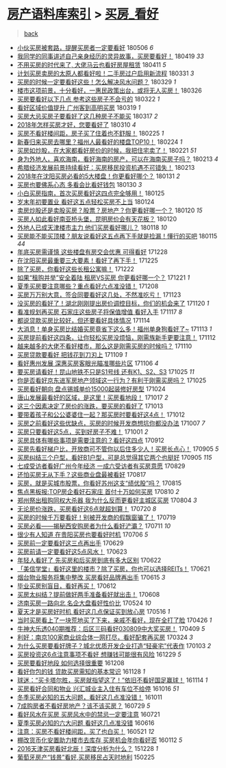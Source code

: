 [房产语料库索引](../../README.md)  > [买房_看好](买房_看好.md)
====
> [back](../README.md)

- [小伙买房被套路，提醒买房者一定要看好](http://jkwz.applinzi.com/ittc/7099924917124596746.html#%E5%B0%8F%E4%BC%99%E4%B9%B0%E6%88%BF%E8%A2%AB%E5%A5%97%E8%B7%AF%EF%BC%8C%E6%8F%90%E9%86%92%E4%B9%B0%E6%88%BF%E8%80%85%E4%B8%80%E5%AE%9A%E8%A6%81%E7%9C%8B%E5%A5%BD) 180506 *6* 
- [我同学的同事讲述自己亲身经历的灵异故事，买房要看好！](http://jkwz.applinzi.com/ittc/7093621045594686480.html#%E6%88%91%E5%90%8C%E5%AD%A6%E7%9A%84%E5%90%8C%E4%BA%8B%E8%AE%B2%E8%BF%B0%E8%87%AA%E5%B7%B1%E4%BA%B2%E8%BA%AB%E7%BB%8F%E5%8E%86%E7%9A%84%E7%81%B5%E5%BC%82%E6%95%85%E4%BA%8B%EF%BC%8C%E4%B9%B0%E6%88%BF%E8%A6%81%E7%9C%8B%E5%A5%BD%EF%BC%81) 180419 *33* 
- [不用买房的时代来了, 大佬马云也看好房屋租赁](http://jkwz.applinzi.com/ittc/7090663998330766346.html#%E4%B8%8D%E7%94%A8%E4%B9%B0%E6%88%BF%E7%9A%84%E6%97%B6%E4%BB%A3%E6%9D%A5%E4%BA%86%2C+%E5%A4%A7%E4%BD%AC%E9%A9%AC%E4%BA%91%E4%B9%9F%E7%9C%8B%E5%A5%BD%E6%88%BF%E5%B1%8B%E7%A7%9F%E8%B5%81) 180411 *5* 
- [计划买房卖房的太原人都看好啦！二手房过户启用新流程](http://jkwz.applinzi.com/ittc/7086444356578051079.html#%E8%AE%A1%E5%88%92%E4%B9%B0%E6%88%BF%E5%8D%96%E6%88%BF%E7%9A%84%E5%A4%AA%E5%8E%9F%E4%BA%BA%E9%83%BD%E7%9C%8B%E5%A5%BD%E5%95%A6%EF%BC%81%E4%BA%8C%E6%89%8B%E6%88%BF%E8%BF%87%E6%88%B7%E5%90%AF%E7%94%A8%E6%96%B0%E6%B5%81%E7%A8%8B) 180331 *3* 
- [买房的时候一定要看好这些！怎么解决风水问题？](http://jkwz.applinzi.com/ittc/7085886004554892305.html#%E4%B9%B0%E6%88%BF%E7%9A%84%E6%97%B6%E5%80%99%E4%B8%80%E5%AE%9A%E8%A6%81%E7%9C%8B%E5%A5%BD%E8%BF%99%E4%BA%9B%EF%BC%81%E6%80%8E%E4%B9%88%E8%A7%A3%E5%86%B3%E9%A3%8E%E6%B0%B4%E9%97%AE%E9%A2%98%EF%BC%9F) 180329 *1* 
- [楼市这项前景，十分看好，一惠民政策出台，或将无人买房！](http://jkwz.applinzi.com/ittc/7084928434201691142.html#%E6%A5%BC%E5%B8%82%E8%BF%99%E9%A1%B9%E5%89%8D%E6%99%AF%EF%BC%8C%E5%8D%81%E5%88%86%E7%9C%8B%E5%A5%BD%EF%BC%8C%E4%B8%80%E6%83%A0%E6%B0%91%E6%94%BF%E7%AD%96%E5%87%BA%E5%8F%B0%EF%BC%8C%E6%88%96%E5%B0%86%E6%97%A0%E4%BA%BA%E4%B9%B0%E6%88%BF%EF%BC%81) 180326  
- [买房要看好以下几点 参考这些房子不会亏的](http://jkwz.applinzi.com/ittc/7083299648431457286.html#%E4%B9%B0%E6%88%BF%E8%A6%81%E7%9C%8B%E5%A5%BD%E4%BB%A5%E4%B8%8B%E5%87%A0%E7%82%B9+%E5%8F%82%E8%80%83%E8%BF%99%E4%BA%9B%E6%88%BF%E5%AD%90%E4%B8%8D%E4%BC%9A%E4%BA%8F%E7%9A%84) 180322 *1* 
- [看好区域价值提升 广州客到高明买房](http://jkwz.applinzi.com/ittc/7082209124031136774.html#%E7%9C%8B%E5%A5%BD%E5%8C%BA%E5%9F%9F%E4%BB%B7%E5%80%BC%E6%8F%90%E5%8D%87+%E5%B9%BF%E5%B7%9E%E5%AE%A2%E5%88%B0%E9%AB%98%E6%98%8E%E4%B9%B0%E6%88%BF) 180319 *1* 
- [买房大忌买房子要看好了这几种房子不能买](http://jkwz.applinzi.com/ittc/7081112005174101009.html#%E4%B9%B0%E6%88%BF%E5%A4%A7%E5%BF%8C%E4%B9%B0%E6%88%BF%E5%AD%90%E8%A6%81%E7%9C%8B%E5%A5%BD%E4%BA%86%E8%BF%99%E5%87%A0%E7%A7%8D%E6%88%BF%E5%AD%90%E4%B8%8D%E8%83%BD%E4%B9%B0) 180317 *2* 
- [2018年怎样买房才好，您要看好了](http://jkwz.applinzi.com/ittc/7078960300059788294.html#2018%E5%B9%B4%E6%80%8E%E6%A0%B7%E4%B9%B0%E6%88%BF%E6%89%8D%E5%A5%BD%EF%BC%8C%E6%82%A8%E8%A6%81%E7%9C%8B%E5%A5%BD%E4%BA%86) 180310 *4* 
- [买房不看好楼间距，房子买了住着也不舒服！](http://jkwz.applinzi.com/ittc/7074018830831846410.html#%E4%B9%B0%E6%88%BF%E4%B8%8D%E7%9C%8B%E5%A5%BD%E6%A5%BC%E9%97%B4%E8%B7%9D%EF%BC%8C%E6%88%BF%E5%AD%90%E4%B9%B0%E4%BA%86%E4%BD%8F%E7%9D%80%E4%B9%9F%E4%B8%8D%E8%88%92%E6%9C%8D%EF%BC%81) 180225 *1* 
- [新春归来买房去哪里？福州人最看好的楼盘TOP10！](http://jkwz.applinzi.com/ittc/7073708516974265355.html#%E6%96%B0%E6%98%A5%E5%BD%92%E6%9D%A5%E4%B9%B0%E6%88%BF%E5%8E%BB%E5%93%AA%E9%87%8C%EF%BC%9F%E7%A6%8F%E5%B7%9E%E4%BA%BA%E6%9C%80%E7%9C%8B%E5%A5%BD%E7%9A%84%E6%A5%BC%E7%9B%98TOP10%EF%BC%81) 180224 *1* 
- [买房如炒股，在大家都看好房价的时候，我把住宅卖了！](http://jkwz.applinzi.com/ittc/7072672435138987024.html#%E4%B9%B0%E6%88%BF%E5%A6%82%E7%82%92%E8%82%A1%EF%BC%8C%E5%9C%A8%E5%A4%A7%E5%AE%B6%E9%83%BD%E7%9C%8B%E5%A5%BD%E6%88%BF%E4%BB%B7%E7%9A%84%E6%97%B6%E5%80%99%EF%BC%8C%E6%88%91%E6%8A%8A%E4%BD%8F%E5%AE%85%E5%8D%96%E4%BA%86%EF%BC%81) 180221 *51* 
- [身为外地人，喜欢海南，看好海南的房产，可以在海南买房子吗？](http://jkwz.applinzi.com/ittc/7069637101065077766.html#%E8%BA%AB%E4%B8%BA%E5%A4%96%E5%9C%B0%E4%BA%BA%EF%BC%8C%E5%96%9C%E6%AC%A2%E6%B5%B7%E5%8D%97%EF%BC%8C%E7%9C%8B%E5%A5%BD%E6%B5%B7%E5%8D%97%E7%9A%84%E6%88%BF%E4%BA%A7%EF%BC%8C%E5%8F%AF%E4%BB%A5%E5%9C%A8%E6%B5%B7%E5%8D%97%E4%B9%B0%E6%88%BF%E5%AD%90%E5%90%97%EF%BC%9F) 180213 *4* 
- [希腊经济发展前景持续看好：买房移民投资机遇不可错失！](http://jkwz.applinzi.com/ittc/7069636176141354001.html#%E5%B8%8C%E8%85%8A%E7%BB%8F%E6%B5%8E%E5%8F%91%E5%B1%95%E5%89%8D%E6%99%AF%E6%8C%81%E7%BB%AD%E7%9C%8B%E5%A5%BD%EF%BC%9A%E4%B9%B0%E6%88%BF%E7%A7%BB%E6%B0%91%E6%8A%95%E8%B5%84%E6%9C%BA%E9%81%87%E4%B8%8D%E5%8F%AF%E9%94%99%E5%A4%B1%EF%BC%81) 180213  
- [2018年在沈阳买房必看的5大楼盘！你更看好哪个？](http://jkwz.applinzi.com/ittc/7064656412968223754.html#2018%E5%B9%B4%E5%9C%A8%E6%B2%88%E9%98%B3%E4%B9%B0%E6%88%BF%E5%BF%85%E7%9C%8B%E7%9A%845%E5%A4%A7%E6%A5%BC%E7%9B%98%EF%BC%81%E4%BD%A0%E6%9B%B4%E7%9C%8B%E5%A5%BD%E5%93%AA%E4%B8%AA%EF%BC%9F) 180131 *2* 
- [买房也要佛系心态 多看会比看好钱包](http://jkwz.applinzi.com/ittc/7064393857565721610.html#%E4%B9%B0%E6%88%BF%E4%B9%9F%E8%A6%81%E4%BD%9B%E7%B3%BB%E5%BF%83%E6%80%81+%E5%A4%9A%E7%9C%8B%E4%BC%9A%E6%AF%94%E7%9C%8B%E5%A5%BD%E9%92%B1%E5%8C%85) 180130 *3* 
- [小白买房指南，首次买房看好这四点完全够用！](http://jkwz.applinzi.com/ittc/7062476839761478673.html#%E5%B0%8F%E7%99%BD%E4%B9%B0%E6%88%BF%E6%8C%87%E5%8D%97%EF%BC%8C%E9%A6%96%E6%AC%A1%E4%B9%B0%E6%88%BF%E7%9C%8B%E5%A5%BD%E8%BF%99%E5%9B%9B%E7%82%B9%E5%AE%8C%E5%85%A8%E5%A4%9F%E7%94%A8%EF%BC%81) 180125  
- [岁末年初要置业 看好这五点轻松买房不上当](http://jkwz.applinzi.com/ittc/7062106170376848401.html#%E5%B2%81%E6%9C%AB%E5%B9%B4%E5%88%9D%E8%A6%81%E7%BD%AE%E4%B8%9A+%E7%9C%8B%E5%A5%BD%E8%BF%99%E4%BA%94%E7%82%B9%E8%BD%BB%E6%9D%BE%E4%B9%B0%E6%88%BF%E4%B8%8D%E4%B8%8A%E5%BD%93) 180124  
- [卖房炒股还是卖股买房？股票？房地产？你更看好哪一个？](http://jkwz.applinzi.com/ittc/7060766836201620491.html#%E5%8D%96%E6%88%BF%E7%82%92%E8%82%A1%E8%BF%98%E6%98%AF%E5%8D%96%E8%82%A1%E4%B9%B0%E6%88%BF%EF%BC%9F%E8%82%A1%E7%A5%A8%EF%BC%9F%E6%88%BF%E5%9C%B0%E4%BA%A7%EF%BC%9F%E4%BD%A0%E6%9B%B4%E7%9C%8B%E5%A5%BD%E5%93%AA%E4%B8%80%E4%B8%AA%EF%BC%9F) 180120 *15* 
- [买房人如此看好南亚桥头堡，昆明房价会有天花板？](http://jkwz.applinzi.com/ittc/7060662269027812362.html#%E4%B9%B0%E6%88%BF%E4%BA%BA%E5%A6%82%E6%AD%A4%E7%9C%8B%E5%A5%BD%E5%8D%97%E4%BA%9A%E6%A1%A5%E5%A4%B4%E5%A0%A1%EF%BC%8C%E6%98%86%E6%98%8E%E6%88%BF%E4%BB%B7%E4%BC%9A%E6%9C%89%E5%A4%A9%E8%8A%B1%E6%9D%BF%EF%BC%9F) 180120  
- [外地人已成天津楼市主力 他们买房看好哪儿？](http://jkwz.applinzi.com/ittc/7059866524146205707.html#%E5%A4%96%E5%9C%B0%E4%BA%BA%E5%B7%B2%E6%88%90%E5%A4%A9%E6%B4%A5%E6%A5%BC%E5%B8%82%E4%B8%BB%E5%8A%9B+%E4%BB%96%E4%BB%AC%E4%B9%B0%E6%88%BF%E7%9C%8B%E5%A5%BD%E5%93%AA%E5%84%BF%EF%BC%9F) 180118 *10* 
- [买房能不能买顶楼？朋友说看好这五点再下手就是捡漏！懂行的买吧](http://jkwz.applinzi.com/ittc/7058910221458473991.html#%E4%B9%B0%E6%88%BF%E8%83%BD%E4%B8%8D%E8%83%BD%E4%B9%B0%E9%A1%B6%E6%A5%BC%EF%BC%9F%E6%9C%8B%E5%8F%8B%E8%AF%B4%E7%9C%8B%E5%A5%BD%E8%BF%99%E4%BA%94%E7%82%B9%E5%86%8D%E4%B8%8B%E6%89%8B%E5%B0%B1%E6%98%AF%E6%8D%A1%E6%BC%8F%EF%BC%81%E6%87%82%E8%A1%8C%E7%9A%84%E4%B9%B0%E5%90%A7) 180115 *44* 
- [年底买房需谨慎 这些楼盘有房交会优惠 可得看好](http://jkwz.applinzi.com/ittc/7052127227183891472.html#%E5%B9%B4%E5%BA%95%E4%B9%B0%E6%88%BF%E9%9C%80%E8%B0%A8%E6%85%8E+%E8%BF%99%E4%BA%9B%E6%A5%BC%E7%9B%98%E6%9C%89%E6%88%BF%E4%BA%A4%E4%BC%9A%E4%BC%98%E6%83%A0+%E5%8F%AF%E5%BE%97%E7%9C%8B%E5%A5%BD) 171228  
- [在沈阳买房最重要三大要素！看好了再下手！](http://jkwz.applinzi.com/ittc/7051065986864645137.html#%E5%9C%A8%E6%B2%88%E9%98%B3%E4%B9%B0%E6%88%BF%E6%9C%80%E9%87%8D%E8%A6%81%E4%B8%89%E5%A4%A7%E8%A6%81%E7%B4%A0%EF%BC%81%E7%9C%8B%E5%A5%BD%E4%BA%86%E5%86%8D%E4%B8%8B%E6%89%8B%EF%BC%81) 171225  
- [除了买房，你看好这些长租公寓嘛！](http://jkwz.applinzi.com/ittc/7049897399365927953.html#%E9%99%A4%E4%BA%86%E4%B9%B0%E6%88%BF%EF%BC%8C%E4%BD%A0%E7%9C%8B%E5%A5%BD%E8%BF%99%E4%BA%9B%E9%95%BF%E7%A7%9F%E5%85%AC%E5%AF%93%E5%98%9B%EF%BC%81) 171222  
- [如果“租购并举”安全着陆 租房VS买房 你更看好哪一个？](http://jkwz.applinzi.com/ittc/7049548809179235345.html#%E5%A6%82%E6%9E%9C%E2%80%9C%E7%A7%9F%E8%B4%AD%E5%B9%B6%E4%B8%BE%E2%80%9D%E5%AE%89%E5%85%A8%E7%9D%80%E9%99%86+%E7%A7%9F%E6%88%BFVS%E4%B9%B0%E6%88%BF+%E4%BD%A0%E6%9B%B4%E7%9C%8B%E5%A5%BD%E5%93%AA%E4%B8%80%E4%B8%AA%EF%BC%9F) 171221 *1* 
- [夏季买房要注意哪些？重点看好六点准没错！](http://jkwz.applinzi.com/ittc/7044742593861125136.html#%E5%A4%8F%E5%AD%A3%E4%B9%B0%E6%88%BF%E8%A6%81%E6%B3%A8%E6%84%8F%E5%93%AA%E4%BA%9B%EF%BC%9F%E9%87%8D%E7%82%B9%E7%9C%8B%E5%A5%BD%E5%85%AD%E7%82%B9%E5%87%86%E6%B2%A1%E9%94%99%EF%BC%81) 171208  
- [买房万万别大意，签合同要看好这几处，不然准吃亏！](http://jkwz.applinzi.com/ittc/7039247188251640848.html#%E4%B9%B0%E6%88%BF%E4%B8%87%E4%B8%87%E5%88%AB%E5%A4%A7%E6%84%8F%EF%BC%8C%E7%AD%BE%E5%90%88%E5%90%8C%E8%A6%81%E7%9C%8B%E5%A5%BD%E8%BF%99%E5%87%A0%E5%A4%84%EF%BC%8C%E4%B8%8D%E7%84%B6%E5%87%86%E5%90%83%E4%BA%8F%EF%BC%81) 171123  
- [没买房的看好了！湖北刚刚提出房价调控目标，你们的机会来了](http://jkwz.applinzi.com/ittc/7038132033975485457.html#%E6%B2%A1%E4%B9%B0%E6%88%BF%E7%9A%84%E7%9C%8B%E5%A5%BD%E4%BA%86%EF%BC%81%E6%B9%96%E5%8C%97%E5%88%9A%E5%88%9A%E6%8F%90%E5%87%BA%E6%88%BF%E4%BB%B7%E8%B0%83%E6%8E%A7%E7%9B%AE%E6%A0%87%EF%BC%8C%E4%BD%A0%E4%BB%AC%E7%9A%84%E6%9C%BA%E4%BC%9A%E6%9D%A5%E4%BA%86) 171120 *1* 
- [看准规划再买房 石家庄这些房子将保值增值 看好入手](http://jkwz.applinzi.com/ittc/7036881013102347280.html#%E7%9C%8B%E5%87%86%E8%A7%84%E5%88%92%E5%86%8D%E4%B9%B0%E6%88%BF+%E7%9F%B3%E5%AE%B6%E5%BA%84%E8%BF%99%E4%BA%9B%E6%88%BF%E5%AD%90%E5%B0%86%E4%BF%9D%E5%80%BC%E5%A2%9E%E5%80%BC+%E7%9C%8B%E5%A5%BD%E5%85%A5%E6%89%8B) 171117 *8* 
- [都说贷款买房比较好，但还要看好具体情况](http://jkwz.applinzi.com/ittc/7035727212920177680.html#%E9%83%BD%E8%AF%B4%E8%B4%B7%E6%AC%BE%E4%B9%B0%E6%88%BF%E6%AF%94%E8%BE%83%E5%A5%BD%EF%BC%8C%E4%BD%86%E8%BF%98%E8%A6%81%E7%9C%8B%E5%A5%BD%E5%85%B7%E4%BD%93%E6%83%85%E5%86%B5) 171114  
- [大消息！单身买房比结婚买房竟省下这么多！福州单身狗看好了~](http://jkwz.applinzi.com/ittc/7035434033717183504.html#%E5%A4%A7%E6%B6%88%E6%81%AF%EF%BC%81%E5%8D%95%E8%BA%AB%E4%B9%B0%E6%88%BF%E6%AF%94%E7%BB%93%E5%A9%9A%E4%B9%B0%E6%88%BF%E7%AB%9F%E7%9C%81%E4%B8%8B%E8%BF%99%E4%B9%88%E5%A4%9A%EF%BC%81%E7%A6%8F%E5%B7%9E%E5%8D%95%E8%BA%AB%E7%8B%97%E7%9C%8B%E5%A5%BD%E4%BA%86%7E) 171113 *1* 
- [买房提前看好这四条，让你轻松买房没烦恼，刚需族新手更要注意！](http://jkwz.applinzi.com/ittc/7035198716531704848.html#%E4%B9%B0%E6%88%BF%E6%8F%90%E5%89%8D%E7%9C%8B%E5%A5%BD%E8%BF%99%E5%9B%9B%E6%9D%A1%EF%BC%8C%E8%AE%A9%E4%BD%A0%E8%BD%BB%E6%9D%BE%E4%B9%B0%E6%88%BF%E6%B2%A1%E7%83%A6%E6%81%BC%EF%BC%8C%E5%88%9A%E9%9C%80%E6%97%8F%E6%96%B0%E6%89%8B%E6%9B%B4%E8%A6%81%E6%B3%A8%E6%84%8F%EF%BC%81) 171112  
- [越来越多的大佬不看好楼市，那么这是刚需买房的时候吗？](http://jkwz.applinzi.com/ittc/7034443322540688401.html#%E8%B6%8A%E6%9D%A5%E8%B6%8A%E5%A4%9A%E7%9A%84%E5%A4%A7%E4%BD%AC%E4%B8%8D%E7%9C%8B%E5%A5%BD%E6%A5%BC%E5%B8%82%EF%BC%8C%E9%82%A3%E4%B9%88%E8%BF%99%E6%98%AF%E5%88%9A%E9%9C%80%E4%B9%B0%E6%88%BF%E7%9A%84%E6%97%B6%E5%80%99%E5%90%97%EF%BC%9F) 171110  
- [买房贷款要看好 把钱花到刀刃上](http://jkwz.applinzi.com/ittc/7033726139242120208.html#%E4%B9%B0%E6%88%BF%E8%B4%B7%E6%AC%BE%E8%A6%81%E7%9C%8B%E5%A5%BD+%E6%8A%8A%E9%92%B1%E8%8A%B1%E5%88%B0%E5%88%80%E5%88%83%E4%B8%8A) 171109 *1* 
- [看好惠州发展 深惠买房客眼光瞄准哪些片区](http://jkwz.applinzi.com/ittc/7032705425693213712.html#%E7%9C%8B%E5%A5%BD%E6%83%A0%E5%B7%9E%E5%8F%91%E5%B1%95+%E6%B7%B1%E6%83%A0%E4%B9%B0%E6%88%BF%E5%AE%A2%E7%9C%BC%E5%85%89%E7%9E%84%E5%87%86%E5%93%AA%E4%BA%9B%E7%89%87%E5%8C%BA) 171106 *4* 
- [要买房请看好！昆山地铁不只是S1号线 还有K1、S2、S3](http://jkwz.applinzi.com/ittc/7028509348580557841.html#%E8%A6%81%E4%B9%B0%E6%88%BF%E8%AF%B7%E7%9C%8B%E5%A5%BD%EF%BC%81%E6%98%86%E5%B1%B1%E5%9C%B0%E9%93%81%E4%B8%8D%E5%8F%AA%E6%98%AFS1%E5%8F%B7%E7%BA%BF+%E8%BF%98%E6%9C%89K1%E3%80%81S2%E3%80%81S3) 171025 *11* 
- [你是否看好京东进军房地产领域这一行为？有利于刚需买房吗？](http://jkwz.applinzi.com/ittc/7028395440800793616.html#%E4%BD%A0%E6%98%AF%E5%90%A6%E7%9C%8B%E5%A5%BD%E4%BA%AC%E4%B8%9C%E8%BF%9B%E5%86%9B%E6%88%BF%E5%9C%B0%E4%BA%A7%E9%A2%86%E5%9F%9F%E8%BF%99%E4%B8%80%E8%A1%8C%E4%B8%BA%EF%BC%9F%E6%9C%89%E5%88%A9%E4%BA%8E%E5%88%9A%E9%9C%80%E4%B9%B0%E6%88%BF%E5%90%97%EF%BC%9F) 171025  
- [买房看好朝向 盘点锡城单价15000起装修好房型](http://jkwz.applinzi.com/ittc/7027895849672246288.html#%E4%B9%B0%E6%88%BF%E7%9C%8B%E5%A5%BD%E6%9C%9D%E5%90%91+%E7%9B%98%E7%82%B9%E9%94%A1%E5%9F%8E%E5%8D%95%E4%BB%B715000%E8%B5%B7%E8%A3%85%E4%BF%AE%E5%A5%BD%E6%88%BF%E5%9E%8B) 171024  
- [唐山发展最看好的区域，是这里！买房看地段！](http://jkwz.applinzi.com/ittc/7025397574138332177.html#%E5%94%90%E5%B1%B1%E5%8F%91%E5%B1%95%E6%9C%80%E7%9C%8B%E5%A5%BD%E7%9A%84%E5%8C%BA%E5%9F%9F%EF%BC%8C%E6%98%AF%E8%BF%99%E9%87%8C%EF%BC%81%E4%B9%B0%E6%88%BF%E7%9C%8B%E5%9C%B0%E6%AE%B5%EF%BC%81) 171017 *2* 
- [这三个因素决定了房价的涨跌，要买房的看好了](http://jkwz.applinzi.com/ittc/7023863017048114193.html#%E8%BF%99%E4%B8%89%E4%B8%AA%E5%9B%A0%E7%B4%A0%E5%86%B3%E5%AE%9A%E4%BA%86%E6%88%BF%E4%BB%B7%E7%9A%84%E6%B6%A8%E8%B7%8C%EF%BC%8C%E8%A6%81%E4%B9%B0%E6%88%BF%E7%9A%84%E7%9C%8B%E5%A5%BD%E4%BA%86) 171013  
- [要带着孩子和公公婆婆住一起？那买房时要看好这4点！](http://jkwz.applinzi.com/ittc/7023598632660632592.html#%E8%A6%81%E5%B8%A6%E7%9D%80%E5%AD%A9%E5%AD%90%E5%92%8C%E5%85%AC%E5%85%AC%E5%A9%86%E5%A9%86%E4%BD%8F%E4%B8%80%E8%B5%B7%EF%BC%9F%E9%82%A3%E4%B9%B0%E6%88%BF%E6%97%B6%E8%A6%81%E7%9C%8B%E5%A5%BD%E8%BF%994%E7%82%B9%EF%BC%81) 171012  
- [买房之前看好这些优缺点，买房的时候开发商想坑你都没办法](http://jkwz.applinzi.com/ittc/7021831808948372497.html#%E4%B9%B0%E6%88%BF%E4%B9%8B%E5%89%8D%E7%9C%8B%E5%A5%BD%E8%BF%99%E4%BA%9B%E4%BC%98%E7%BC%BA%E7%82%B9%EF%BC%8C%E4%B9%B0%E6%88%BF%E7%9A%84%E6%97%B6%E5%80%99%E5%BC%80%E5%8F%91%E5%95%86%E6%83%B3%E5%9D%91%E4%BD%A0%E9%83%BD%E6%B2%A1%E5%8A%9E%E6%B3%95) 171007 *7* 
- [买房只要看好这5点，买到好房子不难！](http://jkwz.applinzi.com/ittc/7019479801839223825.html#%E4%B9%B0%E6%88%BF%E5%8F%AA%E8%A6%81%E7%9C%8B%E5%A5%BD%E8%BF%995%E7%82%B9%EF%BC%8C%E4%B9%B0%E5%88%B0%E5%A5%BD%E6%88%BF%E5%AD%90%E4%B8%8D%E9%9A%BE%EF%BC%81) 171001 *2* 
- [买房具体有哪些事项是需要注意的？看好这四点](http://jkwz.applinzi.com/ittc/7012382099770967056.html#%E4%B9%B0%E6%88%BF%E5%85%B7%E4%BD%93%E6%9C%89%E5%93%AA%E4%BA%9B%E4%BA%8B%E9%A1%B9%E6%98%AF%E9%9C%80%E8%A6%81%E6%B3%A8%E6%84%8F%E7%9A%84%EF%BC%9F%E7%9C%8B%E5%A5%BD%E8%BF%99%E5%9B%9B%E7%82%B9) 170912  
- [买房先看好梯户比，开放商可不管你以后住多少人！买房长点心！](http://jkwz.applinzi.com/ittc/7009810536538309649.html#%E4%B9%B0%E6%88%BF%E5%85%88%E7%9C%8B%E5%A5%BD%E6%A2%AF%E6%88%B7%E6%AF%94%EF%BC%8C%E5%BC%80%E6%94%BE%E5%95%86%E5%8F%AF%E4%B8%8D%E7%AE%A1%E4%BD%A0%E4%BB%A5%E5%90%8E%E4%BD%8F%E5%A4%9A%E5%B0%91%E4%BA%BA%EF%BC%81%E4%B9%B0%E6%88%BF%E9%95%BF%E7%82%B9%E5%BF%83%EF%BC%81) 170905 *5* 
- [买房纠结三个户型，看好B1户型，可是总觉得其它两个也挺好](http://jkwz.applinzi.com/ittc/7009766339919741969.html#%E4%B9%B0%E6%88%BF%E7%BA%A0%E7%BB%93%E4%B8%89%E4%B8%AA%E6%88%B7%E5%9E%8B%EF%BC%8C%E7%9C%8B%E5%A5%BDB1%E6%88%B7%E5%9E%8B%EF%BC%8C%E5%8F%AF%E6%98%AF%E6%80%BB%E8%A7%89%E5%BE%97%E5%85%B6%E5%AE%83%E4%B8%A4%E4%B8%AA%E4%B9%9F%E6%8C%BA%E5%A5%BD) 170905 *115* 
- [七成受访者看好广州今年经济 一成六受访者有买房意愿](http://jkwz.applinzi.com/ittc/7007123893352137745.html#%E4%B8%83%E6%88%90%E5%8F%97%E8%AE%BF%E8%80%85%E7%9C%8B%E5%A5%BD%E5%B9%BF%E5%B7%9E%E4%BB%8A%E5%B9%B4%E7%BB%8F%E6%B5%8E+%E4%B8%80%E6%88%90%E5%85%AD%E5%8F%97%E8%AE%BF%E8%80%85%E6%9C%89%E4%B9%B0%E6%88%BF%E6%84%8F%E6%84%BF) 170829  
- [还怕买房无从下手？这些商业盘最被看好](http://jkwz.applinzi.com/ittc/7002831091675956241.html#%E8%BF%98%E6%80%95%E4%B9%B0%E6%88%BF%E6%97%A0%E4%BB%8E%E4%B8%8B%E6%89%8B%EF%BC%9F%E8%BF%99%E4%BA%9B%E5%95%86%E4%B8%9A%E7%9B%98%E6%9C%80%E8%A2%AB%E7%9C%8B%E5%A5%BD) 170817  
- [买房，就是买城市股票，你看好苏州这支“绩优股”吗？](http://jkwz.applinzi.com/ittc/7002089034795713552.html#%E4%B9%B0%E6%88%BF%EF%BC%8C%E5%B0%B1%E6%98%AF%E4%B9%B0%E5%9F%8E%E5%B8%82%E8%82%A1%E7%A5%A8%EF%BC%8C%E4%BD%A0%E7%9C%8B%E5%A5%BD%E8%8B%8F%E5%B7%9E%E8%BF%99%E6%94%AF%E2%80%9C%E7%BB%A9%E4%BC%98%E8%82%A1%E2%80%9D%E5%90%97%EF%BC%9F) 170815  
- [焦点黑板报:TOP房企看好石家庄 首付十万如何买房](http://jkwz.applinzi.com/ittc/7000217709126878224.html#%E7%84%A6%E7%82%B9%E9%BB%91%E6%9D%BF%E6%8A%A5%3ATOP%E6%88%BF%E4%BC%81%E7%9C%8B%E5%A5%BD%E7%9F%B3%E5%AE%B6%E5%BA%84+%E9%A6%96%E4%BB%98%E5%8D%81%E4%B8%87%E5%A6%82%E4%BD%95%E4%B9%B0%E6%88%BF) 170810 *2* 
- [郑州祭出租购同权大杀器 我为什么反而更看好主城区买房](http://jkwz.applinzi.com/ittc/6997989404080342033.html#%E9%83%91%E5%B7%9E%E7%A5%AD%E5%87%BA%E7%A7%9F%E8%B4%AD%E5%90%8C%E6%9D%83%E5%A4%A7%E6%9D%80%E5%99%A8+%E6%88%91%E4%B8%BA%E4%BB%80%E4%B9%88%E5%8F%8D%E8%80%8C%E6%9B%B4%E7%9C%8B%E5%A5%BD%E4%B8%BB%E5%9F%8E%E5%8C%BA%E4%B9%B0%E6%88%BF) 170804 *3* 
- [无论房价涨跌，买房看好这6点就超划算！](http://jkwz.applinzi.com/ittc/6992405482365781009.html#%E6%97%A0%E8%AE%BA%E6%88%BF%E4%BB%B7%E6%B6%A8%E8%B7%8C%EF%BC%8C%E4%B9%B0%E6%88%BF%E7%9C%8B%E5%A5%BD%E8%BF%996%E7%82%B9%E5%B0%B1%E8%B6%85%E5%88%92%E7%AE%97%EF%BC%81) 170720 *8* 
- [买房的时候千万要看好！别被开发商的假飘窗骗了！](http://jkwz.applinzi.com/ittc/6991971026278548496.html#%E4%B9%B0%E6%88%BF%E7%9A%84%E6%97%B6%E5%80%99%E5%8D%83%E4%B8%87%E8%A6%81%E7%9C%8B%E5%A5%BD%EF%BC%81%E5%88%AB%E8%A2%AB%E5%BC%80%E5%8F%91%E5%95%86%E7%9A%84%E5%81%87%E9%A3%98%E7%AA%97%E9%AA%97%E4%BA%86%EF%BC%81) 170719  
- [买房必看——揭秘西安购房者为什么看好浐灞？](http://jkwz.applinzi.com/ittc/6988910609306223632.html#%E4%B9%B0%E6%88%BF%E5%BF%85%E7%9C%8B%E2%80%94%E2%80%94%E6%8F%AD%E7%A7%98%E8%A5%BF%E5%AE%89%E8%B4%AD%E6%88%BF%E8%80%85%E4%B8%BA%E4%BB%80%E4%B9%88%E7%9C%8B%E5%A5%BD%E6%B5%90%E7%81%9E%EF%BC%9F) 170711 *10* 
- [很少有人知道 在贵阳买房也要看好时机](http://jkwz.applinzi.com/ittc/6987235889787700240.html#%E5%BE%88%E5%B0%91%E6%9C%89%E4%BA%BA%E7%9F%A5%E9%81%93+%E5%9C%A8%E8%B4%B5%E9%98%B3%E4%B9%B0%E6%88%BF%E4%B9%9F%E8%A6%81%E7%9C%8B%E5%A5%BD%E6%97%B6%E6%9C%BA) 170706 *5* 
- [买房前一定要看好这三点再出手](http://jkwz.applinzi.com/ittc/6984482638998799365.html#%E4%B9%B0%E6%88%BF%E5%89%8D%E4%B8%80%E5%AE%9A%E8%A6%81%E7%9C%8B%E5%A5%BD%E8%BF%99%E4%B8%89%E7%82%B9%E5%86%8D%E5%87%BA%E6%89%8B) 170629  
- [买房前请一定要看好这5点风水！](http://jkwz.applinzi.com/ittc/6982306941924541444.html#%E4%B9%B0%E6%88%BF%E5%89%8D%E8%AF%B7%E4%B8%80%E5%AE%9A%E8%A6%81%E7%9C%8B%E5%A5%BD%E8%BF%995%E7%82%B9%E9%A3%8E%E6%B0%B4%EF%BC%81) 170623  
- [年轻人看好了 先买房和后买房到底有多大区别](http://jkwz.applinzi.com/ittc/6982025920956072964.html#%E5%B9%B4%E8%BD%BB%E4%BA%BA%E7%9C%8B%E5%A5%BD%E4%BA%86+%E5%85%88%E4%B9%B0%E6%88%BF%E5%92%8C%E5%90%8E%E4%B9%B0%E6%88%BF%E5%88%B0%E5%BA%95%E6%9C%89%E5%A4%9A%E5%A4%A7%E5%8C%BA%E5%88%AB) 170622  
- [「美信学堂」看好这里的楼市？除了买房，你也可以选择REITs！](http://jkwz.applinzi.com/ittc/6981671745197966340.html#%E3%80%8C%E7%BE%8E%E4%BF%A1%E5%AD%A6%E5%A0%82%E3%80%8D%E7%9C%8B%E5%A5%BD%E8%BF%99%E9%87%8C%E7%9A%84%E6%A5%BC%E5%B8%82%EF%BC%9F%E9%99%A4%E4%BA%86%E4%B9%B0%E6%88%BF%EF%BC%8C%E4%BD%A0%E4%B9%9F%E5%8F%AF%E4%BB%A5%E9%80%89%E6%8B%A9REITs%EF%BC%81) 170621  
- [烟台物业服务将集中整改 买房看好品牌再出手](http://jkwz.applinzi.com/ittc/6979417179840578564.html#%E7%83%9F%E5%8F%B0%E7%89%A9%E4%B8%9A%E6%9C%8D%E5%8A%A1%E5%B0%86%E9%9B%86%E4%B8%AD%E6%95%B4%E6%94%B9+%E4%B9%B0%E6%88%BF%E7%9C%8B%E5%A5%BD%E5%93%81%E7%89%8C%E5%86%8D%E5%87%BA%E6%89%8B) 170615 *3* 
- [毕业买房别盲目，看好再买！](http://jkwz.applinzi.com/ittc/6978314742065005572.html#%E6%AF%95%E4%B8%9A%E4%B9%B0%E6%88%BF%E5%88%AB%E7%9B%B2%E7%9B%AE%EF%BC%8C%E7%9C%8B%E5%A5%BD%E5%86%8D%E4%B9%B0%EF%BC%81) 170612  
- [买房太纠结？提前做好两手准备看好就出击！](http://jkwz.applinzi.com/ittc/6976859567911617540.html#%E4%B9%B0%E6%88%BF%E5%A4%AA%E7%BA%A0%E7%BB%93%EF%BC%9F%E6%8F%90%E5%89%8D%E5%81%9A%E5%A5%BD%E4%B8%A4%E6%89%8B%E5%87%86%E5%A4%87%E7%9C%8B%E5%A5%BD%E5%B0%B1%E5%87%BA%E5%87%BB%EF%BC%81) 170608  
- [济南买房一路向北 名企大盘看好性价比](http://jkwz.applinzi.com/ittc/6971280312649647109.html#%E6%B5%8E%E5%8D%97%E4%B9%B0%E6%88%BF%E4%B8%80%E8%B7%AF%E5%90%91%E5%8C%97+%E5%90%8D%E4%BC%81%E5%A4%A7%E7%9B%98%E7%9C%8B%E5%A5%BD%E6%80%A7%E4%BB%B7%E6%AF%94) 170524 *10* 
- [夏天才是买房好时机 看好这几点保证买到放心房](http://jkwz.applinzi.com/ittc/6968288110881276932.html#%E5%A4%8F%E5%A4%A9%E6%89%8D%E6%98%AF%E4%B9%B0%E6%88%BF%E5%A5%BD%E6%97%B6%E6%9C%BA+%E7%9C%8B%E5%A5%BD%E8%BF%99%E5%87%A0%E7%82%B9%E4%BF%9D%E8%AF%81%E4%B9%B0%E5%88%B0%E6%94%BE%E5%BF%83%E6%88%BF) 170516 *1* 
- [当时买房看上了一块荒地买了下来，亲戚不看好，现在全打了脸](http://jkwz.applinzi.com/ittc/6960855066062881797.html#%E5%BD%93%E6%97%B6%E4%B9%B0%E6%88%BF%E7%9C%8B%E4%B8%8A%E4%BA%86%E4%B8%80%E5%9D%97%E8%8D%92%E5%9C%B0%E4%B9%B0%E4%BA%86%E4%B8%8B%E6%9D%A5%EF%BC%8C%E4%BA%B2%E6%88%9A%E4%B8%8D%E7%9C%8B%E5%A5%BD%EF%BC%8C%E7%8E%B0%E5%9C%A8%E5%85%A8%E6%89%93%E4%BA%86%E8%84%B8) 170426 *1* 
- [牛神大乐透040期推荐：后区三码看好030809中大奖买房！](http://jkwz.applinzi.com/ittc/6954135536020227077.html#%E7%89%9B%E7%A5%9E%E5%A4%A7%E4%B9%90%E9%80%8F040%E6%9C%9F%E6%8E%A8%E8%8D%90%EF%BC%9A%E5%90%8E%E5%8C%BA%E4%B8%89%E7%A0%81%E7%9C%8B%E5%A5%BD030809%E4%B8%AD%E5%A4%A7%E5%A5%96%E4%B9%B0%E6%88%BF%EF%BC%81) 170409 *5* 
- [利好：南京100家商业综合体一网打尽，看好配套再买房](http://jkwz.applinzi.com/ittc/6948676385290847236.html#%E5%88%A9%E5%A5%BD%EF%BC%9A%E5%8D%97%E4%BA%AC100%E5%AE%B6%E5%95%86%E4%B8%9A%E7%BB%BC%E5%90%88%E4%BD%93%E4%B8%80%E7%BD%91%E6%89%93%E5%B0%BD%EF%BC%8C%E7%9C%8B%E5%A5%BD%E9%85%8D%E5%A5%97%E5%86%8D%E4%B9%B0%E6%88%BF) 170324 *3* 
- [为什么买房要看好牌子？城北优质开发企业打造“轻豪宅”代表作](http://jkwz.applinzi.com/ittc/6918910549932114948.html#%E4%B8%BA%E4%BB%80%E4%B9%88%E4%B9%B0%E6%88%BF%E8%A6%81%E7%9C%8B%E5%A5%BD%E7%89%8C%E5%AD%90%EF%BC%9F%E5%9F%8E%E5%8C%97%E4%BC%98%E8%B4%A8%E5%BC%80%E5%8F%91%E4%BC%81%E4%B8%9A%E6%89%93%E9%80%A0%E2%80%9C%E8%BD%BB%E8%B1%AA%E5%AE%85%E2%80%9D%E4%BB%A3%E8%A1%A8%E4%BD%9C) 170103 *2* 
- [买房投资这6点注意事项不看好 想赚钱可能很有风险](http://jkwz.applinzi.com/ittc/6917201398378005509.html#%E4%B9%B0%E6%88%BF%E6%8A%95%E8%B5%84%E8%BF%996%E7%82%B9%E6%B3%A8%E6%84%8F%E4%BA%8B%E9%A1%B9%E4%B8%8D%E7%9C%8B%E5%A5%BD+%E6%83%B3%E8%B5%9A%E9%92%B1%E5%8F%AF%E8%83%BD%E5%BE%88%E6%9C%89%E9%A3%8E%E9%99%A9) 161229 *5* 
- [买房要看好地段 如何选择很重要](http://jkwz.applinzi.com/ittc/6909316473222071301.html#%E4%B9%B0%E6%88%BF%E8%A6%81%E7%9C%8B%E5%A5%BD%E5%9C%B0%E6%AE%B5+%E5%A6%82%E4%BD%95%E9%80%89%E6%8B%A9%E5%BE%88%E9%87%8D%E8%A6%81) 161208  
- [看好你包的钱 贷款买房需知的基本常识](http://jkwz.applinzi.com/ittc/6905542474197369860.html#%E7%9C%8B%E5%A5%BD%E4%BD%A0%E5%8C%85%E7%9A%84%E9%92%B1+%E8%B4%B7%E6%AC%BE%E4%B9%B0%E6%88%BF%E9%9C%80%E7%9F%A5%E7%9A%84%E5%9F%BA%E6%9C%AC%E5%B8%B8%E8%AF%86) 161128 *1* 
- [球迷：“买卡塔尔胜，买房就指望这了！”依旧不看好国足赢球！](http://jkwz.applinzi.com/ittc/6900320020902446084.html#%E7%90%83%E8%BF%B7%EF%BC%9A%E2%80%9C%E4%B9%B0%E5%8D%A1%E5%A1%94%E5%B0%94%E8%83%9C%EF%BC%8C%E4%B9%B0%E6%88%BF%E5%B0%B1%E6%8C%87%E6%9C%9B%E8%BF%99%E4%BA%86%EF%BC%81%E2%80%9D%E4%BE%9D%E6%97%A7%E4%B8%8D%E7%9C%8B%E5%A5%BD%E5%9B%BD%E8%B6%B3%E8%B5%A2%E7%90%83%EF%BC%81) 161114 *1* 
- [买房看好合同和物业 兴汇城业主入住有车位不给停](http://jkwz.applinzi.com/ittc/6889531069891609604.html#%E4%B9%B0%E6%88%BF%E7%9C%8B%E5%A5%BD%E5%90%88%E5%90%8C%E5%92%8C%E7%89%A9%E4%B8%9A+%E5%85%B4%E6%B1%87%E5%9F%8E%E4%B8%9A%E4%B8%BB%E5%85%A5%E4%BD%8F%E6%9C%89%E8%BD%A6%E4%BD%8D%E4%B8%8D%E7%BB%99%E5%81%9C) 161016 *51* 
- [冬季买房必知的五大问题，看好这几点准没错！](http://jkwz.applinzi.com/ittc/6887670165793162244.html#%E5%86%AC%E5%AD%A3%E4%B9%B0%E6%88%BF%E5%BF%85%E7%9F%A5%E7%9A%84%E4%BA%94%E5%A4%A7%E9%97%AE%E9%A2%98%EF%BC%8C%E7%9C%8B%E5%A5%BD%E8%BF%99%E5%87%A0%E7%82%B9%E5%87%86%E6%B2%A1%E9%94%99%EF%BC%81) 161011  
- [7成购房者不看好房地产？该不该买房？](http://jkwz.applinzi.com/ittc/6859938014394057733.html#7%E6%88%90%E8%B4%AD%E6%88%BF%E8%80%85%E4%B8%8D%E7%9C%8B%E5%A5%BD%E6%88%BF%E5%9C%B0%E4%BA%A7%EF%BC%9F%E8%AF%A5%E4%B8%8D%E8%AF%A5%E4%B9%B0%E6%88%BF%EF%BC%9F) 160729 *5* 
- [看好风水在买房 买房风水中的禁忌一定要注意](http://jkwz.applinzi.com/ittc/6856579370650698756.html#%E7%9C%8B%E5%A5%BD%E9%A3%8E%E6%B0%B4%E5%9C%A8%E4%B9%B0%E6%88%BF+%E4%B9%B0%E6%88%BF%E9%A3%8E%E6%B0%B4%E4%B8%AD%E7%9A%84%E7%A6%81%E5%BF%8C%E4%B8%80%E5%AE%9A%E8%A6%81%E6%B3%A8%E6%84%8F) 160721  
- [夏季买房必知的六大问题 看好这几点准没错](http://jkwz.applinzi.com/ittc/6844259109289067525.html#%E5%A4%8F%E5%AD%A3%E4%B9%B0%E6%88%BF%E5%BF%85%E7%9F%A5%E7%9A%84%E5%85%AD%E5%A4%A7%E9%97%AE%E9%A2%98+%E7%9C%8B%E5%A5%BD%E8%BF%99%E5%87%A0%E7%82%B9%E5%87%86%E6%B2%A1%E9%94%99) 160616  
- [注意：买房不看好楼间距，买了也白买！](http://jkwz.applinzi.com/ittc/6834622303060886532.html#%E6%B3%A8%E6%84%8F%EF%BC%9A%E4%B9%B0%E6%88%BF%E4%B8%8D%E7%9C%8B%E5%A5%BD%E6%A5%BC%E9%97%B4%E8%B7%9D%EF%BC%8C%E4%B9%B0%E4%BA%86%E4%B9%9F%E7%99%BD%E4%B9%B0%EF%BC%81) 160521 *12* 
- [棚改货币化安置助力楼市去库存 买房机会年你看好否](http://jkwz.applinzi.com/ittc/6786363575681680389.html#%E6%A3%9A%E6%94%B9%E8%B4%A7%E5%B8%81%E5%8C%96%E5%AE%89%E7%BD%AE%E5%8A%A9%E5%8A%9B%E6%A5%BC%E5%B8%82%E5%8E%BB%E5%BA%93%E5%AD%98+%E4%B9%B0%E6%88%BF%E6%9C%BA%E4%BC%9A%E5%B9%B4%E4%BD%A0%E7%9C%8B%E5%A5%BD%E5%90%A6) 160112 *5* 
- [2016天津买房看好北辰！深度分析为什么？](http://jkwz.applinzi.com/ittc/6781011871486444548.html#2016%E5%A4%A9%E6%B4%A5%E4%B9%B0%E6%88%BF%E7%9C%8B%E5%A5%BD%E5%8C%97%E8%BE%B0%EF%BC%81%E6%B7%B1%E5%BA%A6%E5%88%86%E6%9E%90%E4%B8%BA%E4%BB%80%E4%B9%88%EF%BC%9F) 151228 *1* 
- [葡萄牙房产“钱景”看好,买房移民占天时地利](http://jkwz.applinzi.com/ittc/547650611393745677.html#%E8%91%A1%E8%90%84%E7%89%99%E6%88%BF%E4%BA%A7%E2%80%9C%E9%92%B1%E6%99%AF%E2%80%9D%E7%9C%8B%E5%A5%BD%2C%E4%B9%B0%E6%88%BF%E7%A7%BB%E6%B0%91%E5%8D%A0%E5%A4%A9%E6%97%B6%E5%9C%B0%E5%88%A9) 150225  
